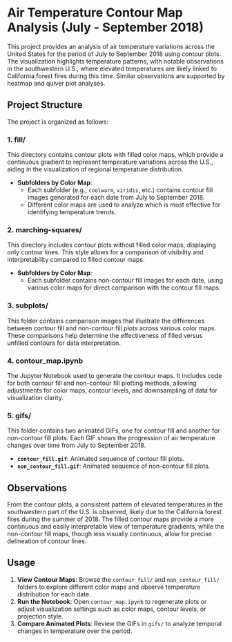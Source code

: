 # Air Temperature Contour Map Analysis (July - September 2018)

This project provides an analysis of air temperature variations across the United States for the period of July to September 2018 using contour plots. The visualization highlights temperature patterns, with notable observations in the southwestern U.S., where elevated temperatures are likely linked to California forest fires during this time. Similar observations are supported by heatmap and quiver plot analyses.

## Project Structure

The project is organized as follows:

### 1. fill/
This directory contains contour plots with filled color maps, which provide a continuous gradient to represent temperature variations across the U.S., aiding in the visualization of regional temperature distribution.

- **Subfolders by Color Map**:
  - Each subfolder (e.g., `coolwarm`, `viridis`, etc.) contains contour fill images generated for each date from July to September 2018.
  - Different color maps are used to analyze which is most effective for identifying temperature trends.

### 2. marching-squares/
This directory includes contour plots without filled color maps, displaying only contour lines. This style allows for a comparison of visibility and interpretability compared to filled contour maps.

- **Subfolders by Color Map**:
  - Each subfolder contains non-contour fill images for each date, using various color maps for direct comparison with the contour fill maps.

### 3. subplots/
This folder contains comparison images that illustrate the differences between contour fill and non-contour fill plots across various color maps. These comparisons help determine the effectiveness of filled versus unfilled contours for data interpretation.

### 4. contour_map.ipynb
The Jupyter Notebook used to generate the contour maps. It includes code for both contour fill and non-contour fill plotting methods, allowing adjustments for color maps, contour levels, and downsampling of data for visualization clarity.

### 5. gifs/
This folder contains two animated GIFs, one for contour fill and another for non-contour fill plots. Each GIF shows the progression of air temperature changes over time from July to September 2018.

   - **`contour_fill.gif`**: Animated sequence of contour fill plots.
   - **`non_contour_fill.gif`**: Animated sequence of non-contour fill plots.

## Observations

From the contour plots, a consistent pattern of elevated temperatures in the southwestern part of the U.S. is observed, likely due to the California forest fires during the summer of 2018. The filled contour maps provide a more continuous and easily interpretable view of temperature gradients, while the non-contour fill maps, though less visually continuous, allow for precise delineation of contour lines.

## Usage

1. **View Contour Maps**: Browse the `contour_fill/` and `non_contour_fill/` folders to explore different color maps and observe temperature distribution for each date.
2. **Run the Notebook**: Open `contour_map.ipynb` to regenerate plots or adjust visualization settings such as color maps, contour levels, or projection style.
3. **Compare Animated Plots**: Review the GIFs in `gifs/` to analyze temporal changes in temperature over the period.

